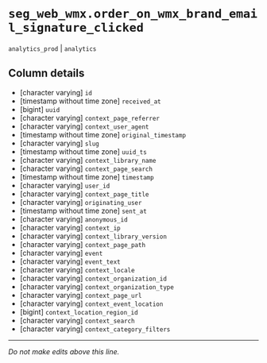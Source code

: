 # `seg_web_wmx.order_on_wmx_brand_email_signature_clicked`
`analytics_prod` | `analytics`

## Column details
* [character varying] `id`
* [timestamp without time zone] `received_at`
* [bigint]    `uuid`
* [character varying] `context_page_referrer`
* [character varying] `context_user_agent`
* [timestamp without time zone] `original_timestamp`
* [character varying] `slug`
* [timestamp without time zone] `uuid_ts`
* [character varying] `context_library_name`
* [character varying] `context_page_search`
* [timestamp without time zone] `timestamp`
* [character varying] `user_id`
* [character varying] `context_page_title`
* [character varying] `originating_user`
* [timestamp without time zone] `sent_at`
* [character varying] `anonymous_id`
* [character varying] `context_ip`
* [character varying] `context_library_version`
* [character varying] `context_page_path`
* [character varying] `event`
* [character varying] `event_text`
* [character varying] `context_locale`
* [character varying] `context_organization_id`
* [character varying] `context_organization_type`
* [character varying] `context_page_url`
* [character varying] `context_event_location`
* [bigint]    `context_location_region_id`
* [character varying] `context_search`
* [character varying] `context_category_filters`

-------------------------------------------------------------------------------
*Do not make edits above this line.*
